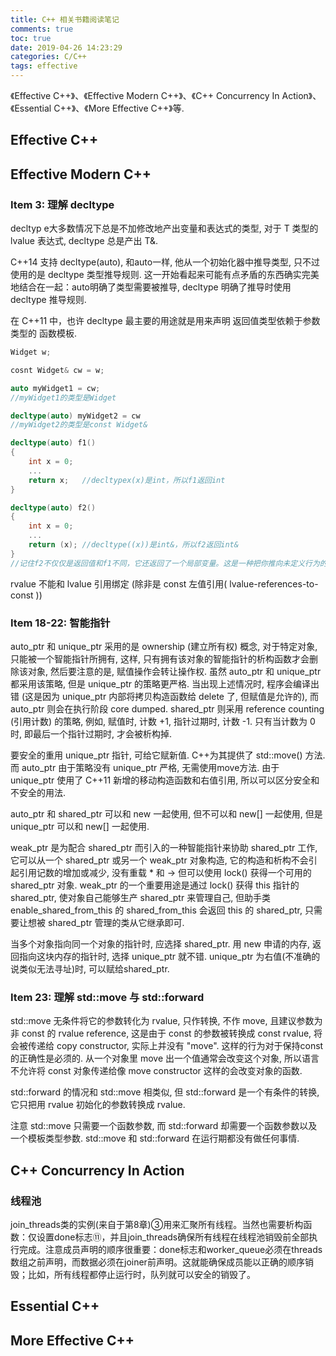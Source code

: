 ```yaml
---
title: C++ 相关书籍阅读笔记
comments: true
toc: true
date: 2019-04-26 14:23:29
categories: C/C++
tags: effective
---
```


《Effective C++》、《Effective Modern C++》、《C++ Concurrency In Action》、《Essential C++》、《More Effective C++》等.

<!--more-->

## Effective C++

## Effective Modern C++

### Item 3: 理解 decltype

decltyp e大多数情况下总是不加修改地产出变量和表达式的类型, 对于 T 类型的 lvalue 表达式, decltype 总是产出 T&.

C++14 支持 decltype(auto), 和auto一样, 他从一个初始化器中推导类型, 只不过使用的是 decltype 类型推导规则. 这一开始看起来可能有点矛盾的东西确实完美地结合在一起：auto明确了类型需要被推导, decltype 明确了推导时使用 decltype 推导规则.

在 C++11 中，也许 decltype 最主要的用途就是用来声明 返回值类型依赖于参数类型的 函数模板.

``` c++
Widget w;

cosnt Widget& cw = w;

auto myWidget1 = cw;
//myWidget1的类型是Widget

decltype(auto) myWidget2 = cw
//myWidget2的类型是const Widget&

decltype(auto) f1()
{
    int x = 0;
    ...
    return x;   //decltypex(x)是int，所以f1返回int
}

decltype(auto) f2()
{
    int x = 0;
    ...
    return (x); //decltype((x))是int&，所以f2返回int&
}
//记住f2不仅仅是返回值和f1不同，它还返回了一个局部变量。这是一种把你推向未定义行为的陷阱代码
```

rvalue 不能和 lvalue 引用绑定 (除非是 const 左值引用( lvalue-references-to-const ))

### Item 18-22: 智能指针

auto_ptr 和 unique_ptr 采用的是 ownership (建立所有权) 概念, 对于特定对象, 只能被一个智能指针所拥有, 这样, 只有拥有该对象的智能指针的析构函数才会删除该对象, 然后要注意的是, 赋值操作会转让操作权.
虽然 auto_ptr 和 unique_ptr 都采用该策略, 但是 unique_ptr 的策略更严格. 当出现上述情况时, 程序会编译出错 (这是因为 unique_ptr 内部将拷贝构造函数给 delete 了, 但赋值是允许的), 而 auto_ptr 则会在执行阶段 core dumped.
shared_ptr 则采用 reference counting (引用计数) 的策略, 例如, 赋值时, 计数 +1, 指针过期时, 计数 -1. 只有当计数为 0 时, 即最后一个指针过期时, 才会被析构掉.

要安全的重用 unique_ptr 指针, 可给它赋新值. C++为其提供了 std::move() 方法. 而 auto_ptr 由于策略没有 unique_ptr 严格, 无需使用move方法. 由于 unique_ptr 使用了 C++11 新增的移动构造函数和右值引用, 所以可以区分安全和不安全的用法.

auto_ptr 和 shared_ptr 可以和 new 一起使用, 但不可以和 new[] 一起使用, 但是 unique_ptr 可以和 new[] 一起使用.

weak_ptr 是为配合 shared_ptr 而引入的一种智能指针来协助 shared_ptr 工作, 它可以从一个 shared_ptr 或另一个 weak_ptr 对象构造, 它的构造和析构不会引起引用记数的增加或减少, 没有重载 * 和 -> 但可以使用 lock() 获得一个可用的 shared_ptr 对象.
weak_ptr 的一个重要用途是通过 lock() 获得 this 指针的 shared_ptr, 使对象自己能够生产 shared_ptr 来管理自己, 但助手类 enable_shared_from_this 的 shared_from_this 会返回 this 的 shared_ptr, 只需要让想被 shared_ptr 管理的类从它继承即可.

当多个对象指向同一个对象的指针时, 应选择 shared_ptr.
用 new 申请的内存, 返回指向这块内存的指针时, 选择 unique_ptr 就不错.
unique_ptr 为右值(不准确的说类似无法寻址)时, 可以赋给shared_ptr.

### Item 23: 理解 std::move 与 std::forward

std::move 无条件将它的参数转化为 rvalue, 只作转换, 不作 move, 且建议参数为非 const 的 rvalue reference, 这是由于 const 的参数被转换成 const rvalue, 将会被传递给 copy constructor, 实际上并没有 "move". 这样的行为对于保持const 的正确性是必须的. 从一个对象里 move 出一个值通常会改变这个对象, 所以语言不允许将 const 对象传递给像 move constructor 这样的会改变对象的函数.

std::forward 的情况和 std::move 相类似, 但 std::forward 是一个有条件的转换, 它只把用 rvalue 初始化的参数转换成 rvalue.

注意 std::move 只需要一个函数参数, 而 std::forward 却需要一个函数参数以及一个模板类型参数. std::move 和 std::forward 在运行期都没有做任何事情.

## C++ Concurrency In Action

### 线程池

join_threads类的实例(来自于第8章)③用来汇聚所有线程。当然也需要析构函数：仅设置done标志⑪，并且join_threads确保所有线程在线程池销毁前全部执行完成。注意成员声明的顺序很重要：done标志和worker_queue必须在threads数组之前声明，而数据必须在joiner前声明。这就能确保成员能以正确的顺序销毁；比如，所有线程都停止运行时，队列就可以安全的销毁了。

## Essential C++

## More Effective C++
